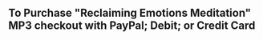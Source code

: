 ## To Purchase "Reclaiming Emotions Meditation" MP3 checkout with PayPal; Debit; or Credit Card

<div id="digitalgoods-150722051306-dg01"></div><script>(function (div) {var render = function () {window.paypal.Buttons({createOrder: function (data, actions) {var item_data = {currency: "USD",item_total: Number("3.99"),amount: Number("4.23"),tax_total: Number("0.24")};return actions.order.create({application_context: {brand_name: "Serenity",landing_page: "BILLING",shipping_preference: "NO_SHIPPING",payment_method: {payee_preferred: "UNRESTRICTED"}},purchase_units: [{description: "Audio downloads From Serentiy for Meditation and Yoga",soft_descriptor: "Serenity",amount: {breakdown: {item_total: {currency_code: item_data.currency,value: item_data.item_total,},tax_total: {currency_code: item_data.currency,value: item_data.tax_total}},value: item_data.amount},items: [{name: "Reclaiming Emotions 10 min Guided Meditation \(Female voice\)",quantity: 1,description: ".mp3",sku: "DG01",unit_amount: {currency_code: item_data.currency,value: item_data.item_total,},tax: {currency_code: item_data.currency,value: item_data.tax_total}}]}]});},onApprove: function (data, actions) {return actions.order.capture().then(function () {div.innerHTML = "Order completed. You\x27ll receive an email shortly!";});},onCancel: function (data) {console.log(data);},onError: function (err) {div.innerHTML = "<pre>" + err.toString()}}).render("#digitalgoods-150722051306-dg01");};var init = function () {window.digitalgoods = window.digitalgoods || [];window.digitalgoods.push(render);if (window.digitalgoods.length === 1) {var script = document.createElement('script');script.type = 'text/javascript';script.src = "https://www.paypal.com/sdk/js?client-id=AS2QoE3_j0_ZoHPqj8GeyuMF8ZoKbPDF8MIhFPWreaEGuL9i34-R5qOm8CmIBajhaw1mSO-Ej-chbXK4\x26currency=USD";script.onload = function () {while (window.digitalgoods.length) {window.digitalgoods.shift()();}};div.appendChild(script);}};init();})(document.getElementById("digitalgoods-150722051306-dg01"));</script>
